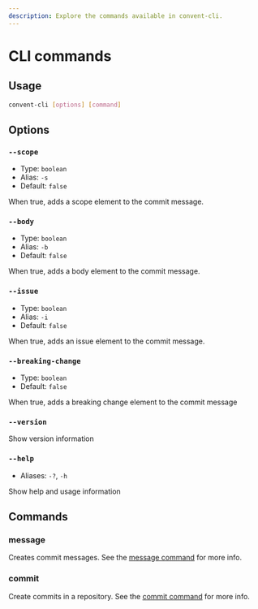 ```yaml
---
description: Explore the commands available in convent-cli.
---
```


# CLI commands

## Usage

```bash
convent-cli [options] [command]
```

## Options

### `--scope`

* Type: `boolean`
* Alias: `-s`
* Default: `false`

When true, adds a scope element to the commit message.

### `--body`

* Type: `boolean`
* Alias: `-b`
* Default: `false`

When true, adds a body element to the commit message.

### `--issue`

* Type: `boolean`
* Alias: `-i`
* Default: `false`

When true, adds an issue element to the commit message.

### `--breaking-change`

* Type: `boolean`
* Default: `false`

When true, adds a breaking change element to the commit message

### `--version`

Show version information

### `--help`

* Aliases: `-?`, `-h`

Show help and usage information

## Commands

### message

Creates commit messages. See the [message command](convent-cli-message/) for more info.

### commit

Create commits in a repository. See the [commit command](convent-cli-commit/) for more info.



